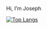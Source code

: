 Hi, I’m Joseph



[![Top Langs](https://github-readme-stats.vercel.app/api/top-langs/?username=josephnglynn&theme=vue-dark&show_icons=true&langs_count=8&hide=cmake)](https://github.com/anuraghazra/github-readme-stats)
<!---
josephnglynn/josephnglynn is a ✨ special ✨ repository because its `README.md` (this file) appears on your GitHub profile.
You can click the Preview link to take a look at your changes.
--->
